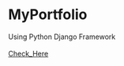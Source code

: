 # MyPortfolio
Using Python Django Framework
<br>
<br>
<a href="https://sasiworks.herokuapp.com/" target="_blank">Check_Here</a>
